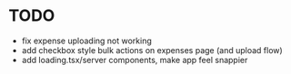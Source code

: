 # TODO

- fix expense uploading not working
- add checkbox style bulk actions on expenses page (and upload flow)
- add loading.tsx/server components, make app feel snappier
